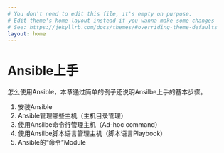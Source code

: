 ```yaml
---
# You don't need to edit this file, it's empty on purpose.
# Edit theme's home layout instead if you wanna make some changes
# See: https://jekyllrb.com/docs/themes/#overriding-theme-defaults
layout: home
---
```

# Ansible上手
怎么使用Ansible，本章通过简单的例子还说明Ansilbe上手的基本步骤。

1. 安装Ansible
2. Ansible管理哪些主机（主机目录管理）
3. 使用Ansilbe命令行管理主机（Ad-hoc command）
4. 使用Ansilbe脚本语言管理主机（脚本语言Playbook）
5. Ansible的“命令”Module
